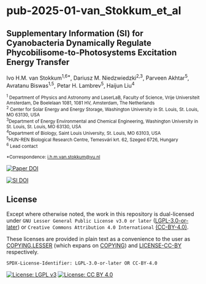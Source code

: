 # pub-2025-01-van_Stokkum_et_al

## Supplementary Information (SI) for Cyanobacteria Dynamically Regulate Phycobilisome-to-Photosystems Excitation Energy Transfer

Ivo H.M. van Stokkum<sup>1,6\*</sup>, Dariusz M. Niedzwiedzki<sup>2,3</sup>, Parveen Akhtar<sup>5</sup>, Avratanu Biswas<sup>1,5</sup>, Petar H. Lambrev<sup>5</sup>, Haijun Liu<sup>4</sup>

<sub><sup>1</sup> Department of Physics and Astronomy and LaserLaB, Faculty of Science, Vrije Universiteit Amsterdam, De Boelelaan 1081, 1081 HV, Amsterdam, The Netherlands</sub><br>
<sub><sup>2</sup> Center for Solar Energy and Energy Storage, Washington University in St. Louis, St. Louis, MO 63130, USA</sub><br>
<sub><sup>3</sup>Department of Energy Environmental and Chemical Engineering, Washington University in St. Louis, St. Louis, MO 63130, USA </sub><br>
<sub><sup>4</sup>Department of Biology, Saint Louis University, St. Louis, MO 63103, USA </sub><br>
<sub><sup>5</sup>HUN-REN Biological Research Centre, Temesvári krt. 62, Szeged 6726, Hungary </sub><br>
<sub><sup>6</sup> Lead contact</sub>

<sub>\*Correspondence: i.h.m.van.stokkum@vu.nl</sub>

[![Paper DOI](https://img.shields.io/badge/DOI%20Paper-10.1016%2Fj.isci.2025.112610-brightgreen?style=flat)](https://doi.org/10.1016/j.isci.2025.112610)

[![SI DOI](https://zenodo.org/badge/DOI/10.5281/zenodo.15115301.svg)](https://doi.org/10.5281/zenodo.15115301)

## License

Except where otherwise noted, the work in this repository is dual-licensed under `GNU Lesser General Public License v3.0 or later` ([LGPL-3.0-or-later](https://spdx.org/licenses/LGPL-3.0-or-later.html)) or `Creative Commons Attribution 4.0 International` [(CC-BY-4.0)](https://spdx.org/licenses/CC-BY-4.0.html).

These licenses are provided in plain text as a convenience to the user as [COPYING.LESSER](COPYING.LESSER) (which expans on [COPYING](COPYING)) and [LICENSE-CC-BY](LICENSE-CC-BY) respectively.

`SPDX-License-Identifier: LGPL-3.0-or-later OR CC-BY-4.0`

[![License: LGPL v3](https://img.shields.io/badge/License-LGPL%20v3-blue.svg)](https://www.gnu.org/licenses/lgpl-3.0)
[![License: CC BY 4.0](https://img.shields.io/badge/License-CC%20BY%204.0-lightgrey.svg)](https://creativecommons.org/licenses/by/4.0/)
